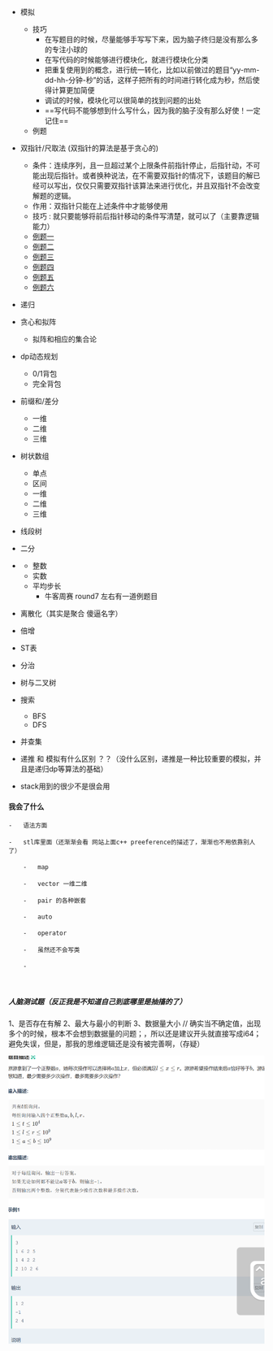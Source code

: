 

-    模拟  
     -    技巧
             - 在写题目的时候，尽量能够手写写下来，因为脑子终归是没有那么多的专注小球的
             -    在写代码的时候能够进行模块化，就进行模块化分类
             -    把重复使用到的概念，进行统一转化，比如以前做过的题目“yy-mm-dd-hh-分钟-秒”的话，这样子把所有的时间进行转化成为秒，然后使得计算更加简便
             -    调试的时候，模块化可以很简单的找到问题的出处  
             - ==写代码不能够想到什么写什么，因为我的脑子没有那么好使！一定记住==
     - 例题 
-    双指针/尺取法 (双指针的算法是基于贪心的)
     -    条件：连续序列，且一旦超过某个上限条件前指针停止，后指针动，不可能出现后指针。或者换种说法，在不需要双指针的情况下，该题目的解已经可以写出，仅仅只需要双指针该算法来进行优化，并且双指针不会改变解题的逻辑。
     -    作用：双指针只能在上述条件中才能够使用
     -    技巧 : 就只要能够将前后指针移动的条件写清楚，就可以了（主要靠逻辑能力）
     -    [例题一](https://codeforces.com/contest/1873/problem/F)
     -    [例题二](https://codeforces.com/problemset/problem/1656/B)
     -    [例题三](https://codeforces.com/problemset/problem/1832/B)
     -    [例题四](https://codeforces.com/problemset/problem/1547/C)
     -    [例题五](https://codeforces.com/problemset/problem/489/B)
     -    [例题六](https://codeforces.com/problemset/problem/1343/C)
     
-    递归
-    贪心和拟阵
     -    拟阵和相应的集合论
-    dp动态规划
     -   0/1背包
     -   完全背包
-    前缀和/差分

     -   一维  
     -   二维
     -   三维
-    树状数组

     -   单点
     -   区间
     -   一维
     -   二维
     -   三维
-    线段树
-    二分
-    
     -   整数
     -   实数
     -   平均步长
         -   牛客周赛 round7 左右有一道例题目
-    离散化（其实是聚合 傻逼名字）
-    倍增
-    ST表
-    分治
-    树与二叉树
-    搜索

     -   BFS
     -   DFS
-    并查集
-    递推 和 模拟有什么区别 ？？（没什么区别，递推是一种比较重要的模拟，并且是递归dp等算法的基础）
-    stack用到的很少不是很会用



#### 我会了什么

    -   语法方面
    
    -   stl库里面（还渐渐会看 网站上面c++ preeference的描述了，渐渐也不用依靠别人了）
    
        -   map  
    
        -   vector 一维二维
    
        -   pair 的各种嵌套
    
        -   auto
    
        -   operator
    
        -   虽然还不会写类
    
        -   
    
                        ​	



##### 人脑测试题（反正我是不知道自己到底哪里是抽搐的了）

1、是否存在有解
2、最大与最小的判断
3、数据量大小
// 确实当不确定值，出现多个的时候，根本不会想到数据量的问题；，所以还是建议开头就直接写成i64；避免失误，但是，那我的思维逻辑还是没有被完善啊，（存疑）

![服了每次都忘记ll](image.png)







